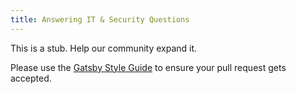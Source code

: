 ```yaml
---
title: Answering IT & Security Questions
---
```


This is a stub. Help our community expand it.

Please use the [Gatsby Style Guide](/contributing/gatsby-style-guide/) to ensure your
pull request gets accepted.